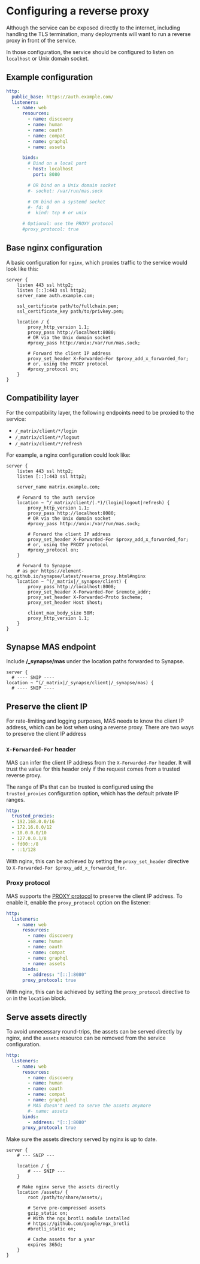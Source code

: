 # Configuring a reverse proxy

Although the service can be exposed directly to the internet, including handling the TLS termination, many deployments will want to run a reverse proxy in front of the service.

In those configuration, the service should be configured to listen on `localhost` or Unix domain socket.

## Example configuration

```yaml
http:
  public_base: https://auth.example.com/
  listeners:
    - name: web
      resources:
        - name: discovery
        - name: human
        - name: oauth
        - name: compat
        - name: graphql
        - name: assets

      binds:
        # Bind on a local port
        - host: localhost
          port: 8080

        # OR bind on a Unix domain socket
        #- socket: /var/run/mas.sock

        # OR bind on a systemd socket
        #- fd: 0
        #  kind: tcp # or unix

      # Optional: use the PROXY protocol
      #proxy_protocol: true
```

## Base nginx configuration

A basic configuration for `nginx`, which proxies traffic to the service would look like this:

```nginx
server {
    listen 443 ssl http2;
    listen [::]:443 ssl http2;
    server_name auth.example.com;

    ssl_certificate path/to/fullchain.pem;
    ssl_certificate_key path/to/privkey.pem;

    location / {
        proxy_http_version 1.1;
        proxy_pass http://localhost:8080;
        # OR via the Unix domain socket
        #proxy_pass http://unix:/var/run/mas.sock;

        # Forward the client IP address
        proxy_set_header X-Forwarded-For $proxy_add_x_forwarded_for;
        # or, using the PROXY protocol
        #proxy_protocol on;
    }
}
```

## Compatibility layer

For the compatibility layer, the following endpoints need to be proxied to the service:

 - `/_matrix/client/*/login`
 - `/_matrix/client/*/logout`
 - `/_matrix/client/*/refresh`

For example, a nginx configuration could look like:

```nginx
server {
    listen 443 ssl http2;
    listen [::]:443 ssl http2;

    server_name matrix.example.com;

    # Forward to the auth service
    location ~ ^/_matrix/client/(.*)/(login|logout|refresh) {
        proxy_http_version 1.1;
        proxy_pass http://localhost:8080;
        # OR via the Unix domain socket
        #proxy_pass http://unix:/var/run/mas.sock;

        # Forward the client IP address
        proxy_set_header X-Forwarded-For $proxy_add_x_forwarded_for;
        # or, using the PROXY protocol
        #proxy_protocol on;
    }

    # Forward to Synapse
    # as per https://element-hq.github.io/synapse/latest/reverse_proxy.html#nginx
    location ~ ^(/_matrix|/_synapse/client) {
        proxy_pass http://localhost:8008;
        proxy_set_header X-Forwarded-For $remote_addr;
        proxy_set_header X-Forwarded-Proto $scheme;
        proxy_set_header Host $host;

        client_max_body_size 50M;
        proxy_http_version 1.1;
    }
}
```

## Synapse MAS endpoint 
Include **/_synapse/mas** under the location paths forwarded to Synapse.

```nginx
server {
  # ---- SNIP ----
location ~ ^(/_matrix|/_synapse/client|/_synapse/mas) {
  # ---- SNIP ----
```

## Preserve the client IP

For rate-limiting and logging purposes, MAS needs to know the client IP address, which can be lost when using a reverse proxy.
There are two ways to preserve the client IP address

### `X-Forwarded-For` header

MAS can infer the client IP address from the `X-Forwarded-For` header.
It will trust the value for this header only if the request comes from a trusted reverse proxy.

The range of IPs that can be trusted is configured using the `trusted_proxies` configuration option, which has the default private IP ranges.

```yaml
http:
  trusted_proxies:
  - 192.168.0.0/16
  - 172.16.0.0/12
  - 10.0.0.0/10
  - 127.0.0.1/8
  - fd00::/8
  - ::1/128
```

With nginx, this can be achieved by setting the `proxy_set_header` directive to `X-Forwarded-For $proxy_add_x_forwarded_for`.

### Proxy protocol

MAS supports the [PROXY protocol](https://www.haproxy.org/download/1.8/doc/proxy-protocol.txt) to preserve the client IP address.
To enable it, enable the `proxy_protocol` option on the listener:

```yaml
http:
  listeners:
    - name: web
      resources:
        - name: discovery
        - name: human
        - name: oauth
        - name: compat
        - name: graphql
        - name: assets
      binds:
        - address: "[::]:8080"
      proxy_protocol: true
```

With nginx, this can be achieved by setting the `proxy_protocol` directive to `on` in the `location` block.

## Serve assets directly

To avoid unnecessary round-trips, the assets can be served directly by nginx, and the `assets` resource can be removed from the service configuration.

```yaml
http:
  listeners:
    - name: web
      resources:
        - name: discovery
        - name: human
        - name: oauth
        - name: compat
        - name: graphql
        # MAS doesn't need to serve the assets anymore
        #- name: assets
      binds:
        - address: "[::]:8080"
      proxy_protocol: true
```

Make sure the assets directory served by nginx is up to date.

```nginx
server {
    # --- SNIP ---

    location / {
        # --- SNIP ---
    }

    # Make nginx serve the assets directly
    location /assets/ {
        root /path/to/share/assets/;

        # Serve pre-compressed assets
        gzip_static on;
        # With the ngx_brotli module installed
        # https://github.com/google/ngx_brotli
        #brotli_static on;

        # Cache assets for a year
        expires 365d;
    }
}
```

